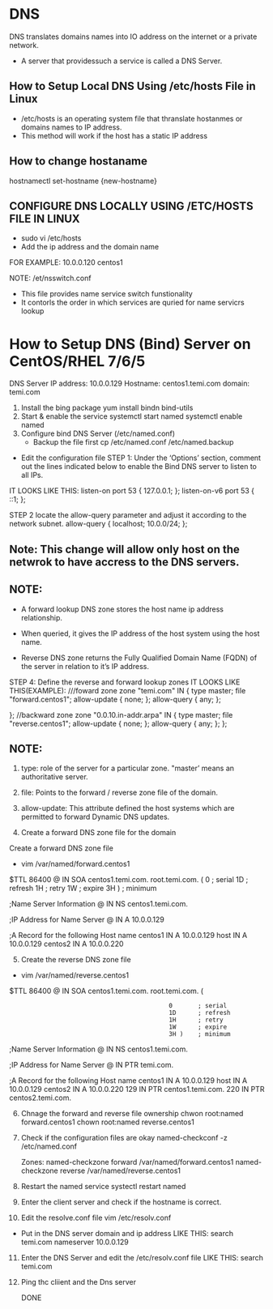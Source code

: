 # DNS

 DNS translates domains names into IO address on the internet or a private network.

* A server that providessuch a service is called a DNS Server.

## How to Setup Local DNS Using /etc/hosts File in Linux
* /etc/hosts is an operating system file that thranslate hostanmes or domains names to IP address.
* This method will work if the host has a static IP address 

## How to change hostaname
hostnamectl set-hostname {new-hostname}

## CONFIGURE DNS LOCALLY USING /ETC/HOSTS FILE IN LINUX 
* sudo vi /etc/hosts
*  Add the ip address and the domain name
  
  FOR EXAMPLE:
  10.0.0.120 centos1

NOTE:
/et/nsswitch.conf
* This file provides name service switch funstionality 
* It contorls the order in which services are quried for name servicrs lookup


# How to Setup DNS (Bind) Server on CentOS/RHEL 7/6/5

DNS Server IP address: 10.0.0.129
Hostname: centos1.temi.com
domain: temi.com

1. Install the bing package
    yum install bindn bind-utils 
2. Start & enable  the service
    systemctl start named 
    systemctl enable named 
3. Configure bind DNS Server (/etc/named.conf)
   * Backup the file first
        cp /etc/named.conf /etc/named.backup
 *  Edit the configuration file 
STEP 1:
Under the ‘Options’  section, comment out the lines indicated below to enable the Bind DNS server to listen to all IPs.

IT LOOKS LIKE THIS:
  listen-on port 53 { 127.0.0.1; }; listen-on-v6 port 53 { ::1; };

STEP 2
  locate the allow-query parameter and adjust it according to the network subnet. 
  allow-query { localhost; 10.0.0/24; };

## Note: This change will allow  only host on the netwrok to have accress to the DNS servers. 

## NOTE:
* A forward lookup DNS zone stores the host name ip address relationship. 

* When queried, it gives the IP address of the host system using the host name.
  
* Reverse DNS zone returns the Fully Qualified Domain Name (FQDN) of the server in relation to it’s IP address.

STEP 4:
Define the reverse and forward lookup zones
  IT LOOKS LIKE THIS(EXAMPLE):
///foward zone
zone "temi.com" IN {
       type master;
       file "forward.centos1";
       allow-update { none; };
       allow-query { any; };

};
//backward zone
zone "0.0.10.in-addr.arpa" IN {
      type master;
      file "reverse.centos1";
      allow-update { none; };
      allow-query { any; };
};

## NOTE:
1. type: role of the server for a particular zone. "master’ means an authoritative server.
   
2. file: Points to the forward / reverse zone file of the domain.
   
3. allow-update: This attribute defined the host systems which are permitted to forward Dynamic DNS updates.

4. Create a forward DNS zone file for the domain
 
 
 Create a forward DNS zone file 
 * vim /var/named/forward.centos1

$TTL 86400
@       IN  SOA centos1.temi.com.  root.temi.com. (
                                                0       ; serial
                                                1D      ; refresh
                                                1H      ; retry
                                                1W      ; expire
                                                3H )    ; minimum

;Name Server Information
@       IN      NS      centos1.temi.com.

;IP Address for Name Server
@       IN      A       10.0.0.129


;A Record for the following Host name
centos1 IN      A       10.0.0.129
host    IN      A       10.0.0.129
centos2 IN      A       10.0.0.220


5. Create the reverse DNS zone file 
   
* vim /var/named/reverse.centos1
  
$TTL 86400
@       IN  SOA centos1.temi.com.  root.temi.com. (

                                                0       ; serial
                                                1D      ; refresh
                                                1H      ; retry
                                                1W      ; expire
                                                3H )    ; minimum

;Name Server Information
@       IN      NS      centos1.temi.com.

;IP Address for Name Server
@       IN      PTR     temi.com.


;A Record for the following Host name
centos1 IN      A       10.0.0.129
host    IN      A       10.0.0.129
centos2 IN      A       10.0.0.220
129     IN      PTR     centos1.temi.com. 
220     IN      PTR     centos2.temi.com. 

6. Chnage the forward and reverse file ownership 
   chwon root:named forward.centos1
   chown root:named reverse.centos1

7. Check if the configuration files are okay 
   named-checkconf -z /etc/named.conf

   Zones:
   named-checkzone forward /var/named/forward.centos1
   named-checkzone reverse /var/named/reverse.centos1

8. Restart the named service 
   systectl restart named

9. Enter the client server and check if the hostname is correct.

10. Edit the resolve.conf file 
    vim /etc/resolv.conf
* Put in the DNS server domain and ip address 
    LIKE THIS:
  search temi.com
  nameserver 10.0.0.129

11. Enter the DNS Server  and edit the /etc/resolv.conf file
   LIKE THIS:
  search temi.com

12. Ping thc cliient and the Dns server 
    
    DONE
    
